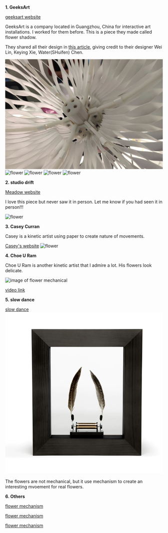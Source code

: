 **1. GeeksArt**

[geeksart website](http://geeks-art.com/)

GeeksArt is a company located in Guangzhou, China for interactive art installations. I worked for them before. This is a piece they made called flower shadow.

They shared all their design in [this article](https://mp.weixin.qq.com/s/gKt27YElE8TRk7kXCuF0TA), giving credit to their designer Wei Lin, Keying Xie, Water(SHuifen) Chen.

[![flower installation](images/gear/flower.png)](https://mp.weixin.qq.com/s/gKt27YElE8TRk7kXCuF0TA)
![flower](https://mmbiz.qpic.cn/mmbiz_jpg/pKQJxpPmncErOH6YP2BS25ibIORdc8icDAHIzuwePDebiaXibe5TAGsgW0nT4Fmuibce5fO8vtkVFKwbiaUEqOFVicCCw/640?wx_fmt=jpeg&wxfrom=5&wx_lazy=1&wx_co=1)
![flower](https://mmbiz.qpic.cn/mmbiz_jpg/pKQJxpPmncErOH6YP2BS25ibIORdc8icDA5KibvKficFI0iaESTvsJElaPHVOo1sfS1qwpP7eLBEgstVtiaRtGYX2rFA/640?wx_fmt=jpeg&wxfrom=5&wx_lazy=1&wx_co=1)
![flower](https://mmbiz.qpic.cn/mmbiz_jpg/pKQJxpPmncG5qw8T9QzhmauYia5EatyNZnq57oeUcjIuLrTDlLibjxKicYWjQ2urJQHyOAlqxQYNnSZVBwa2zcYpA/640?wx_fmt=jpeg&wxfrom=5&wx_lazy=1&wx_co=1)
![flower](https://mmbiz.qpic.cn/mmbiz_jpg/pKQJxpPmncErOH6YP2BS25ibIORdc8icDAg85t8Q9W9mnxmRibGlpdZ8PA6icPcyJbVgREUXTWibIDkA5ibibPyY096PA/640?wx_fmt=jpeg&wxfrom=5&wx_lazy=1&wx_co=1)


**2. studio drift**

[Meadow website](https://studiodrift.com/work/meadow/)

I love this piece but never saw it in person. Let me know if you had seen it in person!!!

![flower](https://i0.wp.com/studiodrift.com/wp-content/uploads/2021/02/Studio-Drift_Meadow_Centre-Chodov-Prague_2017_2-scaled.jpg?resize=1700%2C1220&ssl=1)

**3. Casey Curran**

Casey is a kinetic artist using paper to create nature of movements.

[Casey's website](https://www.caseycurran.com/)
![flower](https://images.squarespace-cdn.com/content/v1/5c23f035a2772c53a832dc64/1639121688972-7R5M4NGN6MS8SMWDC657/orchidsofdelphi_lo-29.jpg?format=2500w)


**4. Choe U Ram**

Choe U Ram is another kinetic artist that I admire a lot. His flowers look delicate.

![image of flower mechanical](images/choe_u_ram.png)

[video link](https://zh-cn.facebook.com/parasolprojects/videos/una-lumino-portentum-2008-by-korean-artist-u-ram-choe-the-graceful-robotic-sculp/920239471448322/)

**5. slow dance**

[slow dance](https://wondermachines.com/)
![image](images/slowdance.webp)

The flowers are not mechanical, but it use mechanism to create an interesting mvoement for real flowers.



**6. Others**

[flower mechanism](https://www.youtube.com/watch?v=6hGMEUKKNCE)

[flower mechanism](https://www.youtube.com/watch?v=pz5sigySlxk)

[flower mechanism](https://www.youtube.com/watch?v=HCqdY5u-Bic)